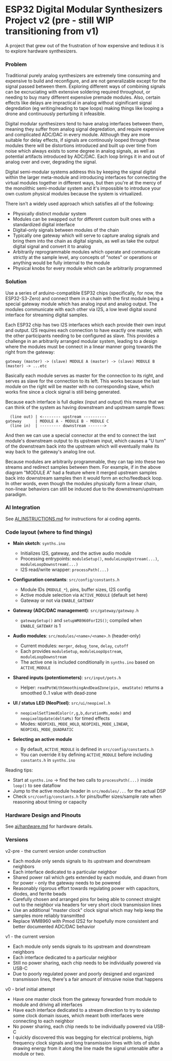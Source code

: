 # ESP32 Digital Modular Synthesizers Project v2 (pre - still WIP transitioning from v1)

A project that grew out of the frustration of how expensive and tedious it is to explore hardware synthesizers.

### Problem

Traditional purely analog synthesizers are extremely time consuming and expensive to build and reconfigure, and are not generalizable except for
the signal passed between them. Exploring different ways of combining signals can be excruciating with extensive soldering required throughout, or
needing to buy many different expensive premade modules. Also, certain effects like delays are impractical in analog without siginificant signal degredation (eg writing/reading to tape loops) making things like looping a drone and continuously perturbing it infeasible.

Digital modular synthesizers tend to have analog interfaces between them, meaning they suffer from analog signal degredation, and require expensive and complicated ADC/DAC in every module. Although they are more suitable for delay effects, if signals are continously looped through these modules there will be distortions introduced and built up over time from noise which always exists to some degree in analog signals, as well as potential artifacts introduced by ADC/DAC. Each loop brings it in and out of analog over and over, degrading the signal.

Digital semi-modular systems address this by keeping the signal digital within the larger meta-module and introducing interfaces for connecting the virtual modules together in different ways, but then you're at the mercy of the monolithic semi-modular system and it's impossible to introduce your own custom physical modules because the system is virtualized.

There isn't a widely used approach which satisfies all of the following:
* Physically distinct modular system
* Modules can be swapped out for different custom built ones with a standardized digital interface
* Digital-only signals between modules of the chain
* Typically one gateway which will serve to capture analog signals and bring them into the chain as digital signals, as well as take the output digital signal and convert it to analog
* Arbitrarily reprogrammable modules which operate and communicate strictly at the sample level, any concepts of "notes" or operations or anything would be fully internal to the module
* Physical knobs for every module which can be arbitrarily programmed

### Solution

Use a series of arduino-compatible ESP32 chips (specifically, for now, the ESP32-S3-Zero) and connect them in a chain with the first module being a special gateway module which has analog input and analog output. The modules communicate with each other via I2S, a low level digital sound interface for streaming digital samples.

Each ESP32 chip has two I2S interfaces which each provide their own input and output. I2S requires each connection to have exactly one master, with the other participants needing to be configured as slave. This provides a challenge in an arbitrarily arranged modular system, leading to a design where the modules must be connect in a linear manner going towards the right from the gateway:

```
gateway (master) -> (slave) MODULE A (master) -> (slave) MODULE B (master) -> ...etc
```

Basically each module serves as master for the connection to its right, and serves as slave for the connection to its left. This works because the last module on the right will be master with no corresponding slave, which works fine since a clock signal is still being generated.

Because each interface is full duplex (input and output) this means that we can think of the system as having downstream and upstream sample flows:

```
  (line out) | <-------- upstream ----------
gateway      | MODULE A - MODULE B - MODULE C 
  (line in)  | --------- downstream ------->
```

And then we can use a special connector at the end to connect the last module's downstream output to its upstream input, which causes a "U turn" of the downstream back into the upstream which will eventually make its way back to the gateway's analog line out.

Because modules are arbitrarily programmable, they can tap into these two streams and redirect samples between them. For example, if in the above diagram "MODULE A" had a feature where it merged upstream samples back into downstream samples then it would form an echo/feedback loop. In other words, even though the modules physically form a linear chain, non-linear behaviors can still be induced due to the downstream/upstream paradigm.

### AI Integration

See [AI_INSTRUCTIONS.md](./AI_INSTRUCTIONS.md) for instructions for ai coding agents.

### Code layout (where to find things)

- **Main sketch**: `synths.ino`
  - Initializes I2S, gateway, and the active audio module
  - Processing entrypoints: `moduleSetup()`, `moduleLoopUpstream(...)`, `moduleLoopDownstream(...)`
  - I2S read/write wrapper: `processPath(...)`

- **Configuration constants**: `src/config/constants.h`
  - Module IDs (`MODULE_*`), pins, buffer sizes, I2S config
  - Active module selection via `ACTIVE_MODULE` (default set here)
  - Gateway or not via `ENABLE_GATEWAY`

- **Gateway (ADC/DAC management)**: `src/gateway/gateway.h`
  - `gatewaySetup()` and `setupWM8960ForI2S()`; compiled when `ENABLE_GATEWAY` is 1

- **Audio modules**: `src/modules/<name>/<name>.h` (header‑only)
  - Current modules: `merger`, `debug_tone`, `delay`, `cutoff`
  - Each provides `moduleSetup`, `moduleLoopUpstream`, `moduleLoopDownstream`
  - The active one is included conditionally in `synths.ino` based on `ACTIVE_MODULE`

- **Shared inputs (potentiometers)**: `src/input/pots.h`
  - Helper: `readPotWithSmoothingAndDeadZone(pin, emaState)` returns a smoothed 0..1 value with dead‑zone

- **UI / status LED (NeoPixel)**: `src/ui/neopixel.h`
  - `neopixelSetTimedColor(r,g,b,durationMs,mode)` and `neopixelUpdate(deltaMs)` for timed effects
  - Modes: `NEOPIXEL_MODE_HOLD`, `NEOPIXEL_MODE_LINEAR`, `NEOPIXEL_MODE_QUADRATIC`

- **Selecting an active module**
  - By default, `ACTIVE_MODULE` is defined in `src/config/constants.h`
  - You can override it by defining `ACTIVE_MODULE` before including `constants.h` in `synths.ino`

Reading tips:
- Start at `synths.ino` → find the two calls to `processPath(...)` inside `loop()` to see dataflow
- Jump to the active module header in `src/modules/...` for the actual DSP
- Check `src/config/constants.h` for pins/buffer sizes/sample rate when reasoning about timing or capacity

### Hardware Design and Pinouts

See [ai/hardware.md](ai/hardware.md) for hardware details.

### Versions

v2-pre - the current version under construction
* Each module only sends signals to its upstream and downstream neighbors
* Each interface dedicated to a particular neighbor
* Shared power rail which gets extended by each module, and drawn from for power - only the gateway needs to be powered
* Reasonably rigorous effort towards regulating power with capacitors, diodes, and ferrite beads
* Carefully chosen and arranged pins for being able to connect straight out to the neighbor via headers for very short clock transmission lines
* Use an additional "master clock" clock signal which may help keep the samples more reliably transmitted
* Replace WM8960 with Pmod I2S2 for hopefully more consistent and better documented ADC/DAC behavior

v1 - the current version
* Each module only sends signals to its upstream and downstream neighbors
* Each interface dedicated to a particular neighbor
* Still no power sharing, each chip needs to be individually powered via USB-C
* Due to poorly regulated power and poorly designed and organized transmisson lines, there's a fair amount of intrusive noise that happens

v0 - brief initial attempt
* Have one master clock from the gateway forwarded from module to module and driving all interfaces
* Have each interface dedicated to a stream direction to try to sidestep some clock domain issues, which meant both interfaces were connecting to each neighbor
* No power sharing, each chip needs to be individually powered via USB-C
* I quickly discovered this was begging for electrical problems, high frequency clock signals and long transmission lines with lots of stubs drawing energy from it along the line made the signal untenable after a module or two.

